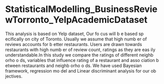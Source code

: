 # StatisticalModelling_BusinessReviewTorronto_YelpAcademicDataset

This analysis is based on Yelp dataset, Our fo cus will b e based sp ecifically on city
of Toronto. Usually we assume that high numb er of reviews accounts for b etter
restaurants. Users are drawn towards restaurants with high numb er of review
count, ratings as they are eas ily understandable.In this study we compare the
ratings of different neighb orho o ds, variables that influence rating of a restaurant
and asso ciation b etween restaurants and neighb orho o ds. We have used Bayesian
framework, regression mo del and Linear discriminant analysis for our ob jectives.
